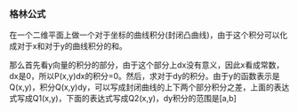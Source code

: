 ### 格林公式

在一个二维平面上做一个对于坐标的曲线积分(封闭凸曲线)，由于这个积分可以化成对于x和对于y的曲线积分的和。

那么首先看y向量的积分的部分，由于这个部分上dx没有意义，因此x看成常数，dx是0，所以P(x,y)dx的积分=0。然后，求对于dy的积分。由于y的函数表示是Q(x,y)，积分Q(x,y)dy，可以写成封闭曲线的上下两个部分积分之差，上面的表达式写成Q1(x,y)，下面的表达式写成Q2(x,y)，dy积分的范围是[a,b]